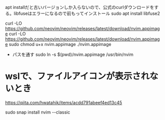 apt installだと古いバージョンしか入らないので、公式のcurlダウンロードをする。libfuseはエラーになるので前もってインストール
sudo apt install libfuse2

curl -LO https://github.com/neovim/neovim/releases/latest/download/nvim.appimage
curl -LO https://github.com/neovim/neovim/releases/latest/download/nvim.appimage
sudo chmod u+x nvim.appimage
./nvim.appimage

- パスを通す
sudo ln -s $(pwd)/nvim.appimage /usr/bin/nvim

# wslで、ファイルアイコンが表示されないとき
https://qiita.com/hwatahik/items/acdd791abeef4ed13c45

sudo snap install nvim --classic